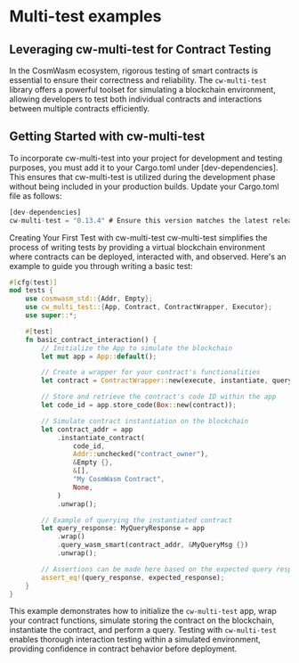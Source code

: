 # Multi-test examples

## Leveraging cw-multi-test for Contract Testing
In the CosmWasm ecosystem, rigorous testing of smart contracts is essential to ensure their correctness and reliability. The `cw-multi-test` library offers a powerful toolset for simulating a blockchain environment, allowing developers to test both individual contracts and interactions between multiple contracts efficiently.

## Getting Started with cw-multi-test
To incorporate cw-multi-test into your project for development and testing purposes, you must add it to your Cargo.toml under [dev-dependencies]. This ensures that cw-multi-test is utilized during the development phase without being included in your production builds. Update your Cargo.toml file as follows:
```rust
[dev-dependencies]
cw-multi-test = "0.13.4" # Ensure this version matches the latest release

```
Creating Your First Test with cw-multi-test
cw-multi-test simplifies the process of writing tests by providing a virtual blockchain environment where contracts can be deployed, interacted with, and observed. Here's an example to guide you through writing a basic test:
```rust
#[cfg(test)]
mod tests {
    use cosmwasm_std::{Addr, Empty};
    use cw_multi_test::{App, Contract, ContractWrapper, Executor};
    use super::*;

    #[test]
    fn basic_contract_interaction() {
        // Initialize the App to simulate the blockchain
        let mut app = App::default();

        // Create a wrapper for your contract's functionalities
        let contract = ContractWrapper::new(execute, instantiate, query);

        // Store and retrieve the contract's code ID within the app
        let code_id = app.store_code(Box::new(contract));

        // Simulate contract instantiation on the blockchain
        let contract_addr = app
            .instantiate_contract(
                code_id,
                Addr::unchecked("contract_owner"),
                &Empty {},
                &[],
                "My CosmWasm Contract",
                None,
            )
            .unwrap();

        // Example of querying the instantiated contract
        let query_response: MyQueryResponse = app
            .wrap()
            .query_wasm_smart(contract_addr, &MyQueryMsg {})
            .unwrap();

        // Assertions can be made here based on the expected query response
        assert_eq!(query_response, expected_response);
    }
}
```
This example demonstrates how to initialize the `cw-multi-test` app, wrap your contract functions, simulate storing the contract on the blockchain, instantiate the contract, and perform a query. Testing with `cw-multi-test` enables thorough interaction testing within a simulated environment, providing confidence in contract behavior before deployment.